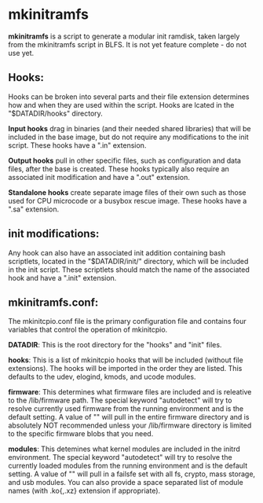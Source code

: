 <h1>mkinitramfs</h1>

<b>mkinitramfs</b> is a script to generate a modular init ramdisk, taken largely from the
mkinitramfs script in BLFS. It is not yet feature complete - do not use yet.

<h2>Hooks:</h2>
  Hooks can be broken into several parts and their file extension
  determines how and when they are used within the script. Hooks are
  lcated in the "$DATADIR/hooks" directory.</p>

  <b>Input hooks</b> drag in binaries (and their needed shared libraries) that
  will be included in the base image, but do not require any
  modifications to the init script. These hooks have a ".in" extension.

  <b>Output hooks</b> pull in other specific files, such as configuration and
  data files, after the base is created. These hooks typically also
  require an associated init modification and have a ".out" extension.

  <b>Standalone hooks</b> create separate image files of their own such as
  those used for CPU microcode or a busybox rescue image. These hooks
  have a ".sa" extension.


<h2>init modifications:</h2>
  Any hook can also have an associated init addition containing bash
  scriptlets, located in the "$DATADIR/init/" directory, which will be
  included in the init script. These scriptlets should match the name
  of the associated hook and have a ".init" extension.


<h2>mkinitramfs.conf:</h2>
  The mkinitcpio.conf file is the primary configuration file and contains
  four variables that control the operation of mkinitcpio.</p>

  <b>DATADIR</b>: This is the root directory for the "hooks" and "init" files.

  <b>hooks</b>: This is a list of mkinitcpio hooks that will be included
  (without file extensions). The hooks will be imported in the order they
  are listed. This defaults to the udev, elogind, kmods, and ucode modules. 

  <b>firmware</b>: This determines what firmware files are included and is
  releative to the /lib/firmware path. The special keyword "autodetect"
  will try to resolve currently used firmware from the running environment
  and is the default setting. A value of "" will pull in the entire firmware
  directory and is absolutely NOT recommended unless your /lib/firmware
  directory is limited to the specific firmware blobs that you need.

  <b>modules</b>: This detemines what kernel modules are included in the
  initrd environment. The special keyword "autodetect" will try to resolve
  the currently loaded modules from the running environment and is the default
  setting. A value of "" will pull in a failsfe set with all fs, crypto, mass
  storage, and usb modules. You can also provide a space separated list of
  module names (with .ko{,.xz} extension if appropriate).


